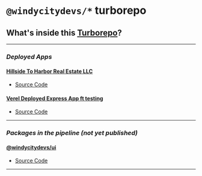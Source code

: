 # `@windycitydevs/*` turborepo

## What&apos;s inside this [Turborepo](https://turbo.build/repo)?

---

### _Deployed Apps_

#### [Hillside To Harbor Real Estate LLC](https://github.com/windycitydevs/turbo/tree/main/apps/express/README.md)

- [Source Code](https://github.com/windycitydevs/turbo/tree/main/apps/hillsidetoharbor)

#### [Verel Deployed Express App ft testing](https://github.com/windycitydevs/turbo/tree/main/apps/express/README.md)

- [Source Code](https://github.com/windycitydevs/turbo/tree/main/apps/express)

---

### _Packages in the pipeline (not yet published)_

#### [@windycitydevs/ui](https://github.com/windycitydevs/turbo/tree/main/packages/ui/README.md)

- [Source Code](https://github.com/windycitydevs/turbo/tree/main/packages/ui)

---

